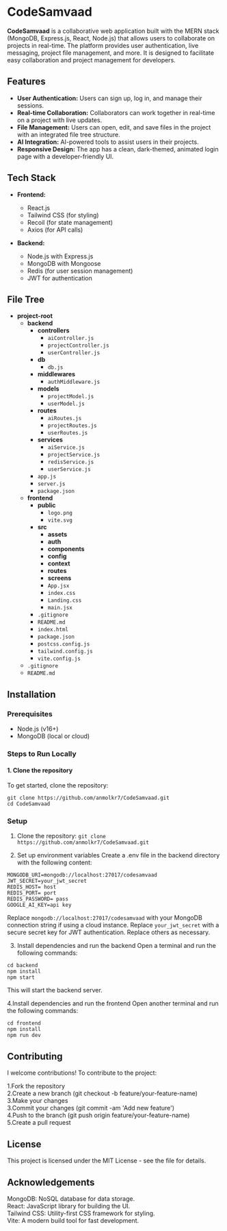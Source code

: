 # CodeSamvaad

**CodeSamvaad** is a collaborative web application built with the MERN stack (MongoDB, Express.js, React, Node.js) that allows users to collaborate on projects in real-time. The platform provides user authentication, live messaging, project file management, and more. It is designed to facilitate easy collaboration and project management for developers.

## Features

- **User Authentication:** Users can sign up, log in, and manage their sessions.
- **Real-time Collaboration:** Collaborators can work together in real-time on a project with live updates.
- **File Management:** Users can open, edit, and save files in the project with an integrated file tree structure.
- **AI Integration:** AI-powered tools to assist users in their projects.
- **Responsive Design:** The app has a clean, dark-themed, animated login page with a developer-friendly UI.

## Tech Stack

- **Frontend:**
  - React.js
  - Tailwind CSS (for styling)
  - Recoil (for state management)
  - Axios (for API calls)

- **Backend:**
  - Node.js with Express.js
  - MongoDB with Mongoose
  - Redis (for user session management)
  - JWT for authentication

## File Tree
- **project-root**
  - **backend**
    - **controllers**
      - `aiController.js`
      - `projectController.js`
      - `userController.js`
    - **db**
      - `db.js`
    - **middlewares**
      - `authMiddleware.js`
    - **models**
      - `projectModel.js`
      - `userModel.js`
    - **routes**
      - `aiRoutes.js`
      - `projectRoutes.js`
      - `userRoutes.js`
    - **services**
      - `aiService.js`
      - `projectService.js`
      - `redisService.js`
      - `userService.js`
    - `app.js`
    - `server.js`
    - `package.json`
  - **frontend**
    - **public**
      - `logo.png`
      - `vite.svg`
    - **src**
      - **assets**
      - **auth**
      - **components**
      - **config**
      - **context**
      - **routes**
      - **screens**
      - `App.jsx`
      - `index.css`
      - `Landing.css`
      - `main.jsx`
    - `.gitignore`
    - `README.md`
    - `index.html`
    - `package.json`
    - `postcss.config.js`
    - `tailwind.config.js`
    - `vite.config.js`
  - `.gitignore`
  - `README.md`

## Installation

### Prerequisites

- Node.js (v16+)
- MongoDB (local or cloud)

### Steps to Run Locally

#### 1. Clone the repository

To get started, clone the repository:

```
git clone https://github.com/anmolkr7/CodeSamvaad.git
cd CodeSamvaad 
```
### Setup

1. Clone the repository:
   `git clone https://github.com/anmolkr7/CodeSamvaad.git`

2. Set up environment variables
Create a .env file in the backend directory with the following content:
```
MONGODB_URI=mongodb://localhost:27017/codesamvaad
JWT_SECRET=your_jwt_secret
REDIS_HOST= host
REDIS_PORT= port
REDIS_PASSWORD= pass
GOOGLE_AI_KEY=api key
```
Replace `mongodb://localhost:27017/codesamvaad` with your MongoDB connection string if using a cloud instance.
Replace `your_jwt_secret` with a secure secret key for JWT authentication.
Replace others as necessary.

3. Install dependencies and run the backend
Open a terminal and run the following commands:
```
cd backend
npm install
npm start
```
This will start the backend server.

4.Install dependencies and run the frontend
Open another terminal and run the following commands:
```
cd frontend
npm install
npm run dev
```
## Contributing
I welcome contributions! To contribute to the project:

1.Fork the repository  
2.Create a new branch (git checkout -b feature/your-feature-name)  
3.Make your changes  
3.Commit your changes (git commit -am 'Add new feature')  
4.Push to the branch (git push origin feature/your-feature-name)  
5.Create a pull request  

## License
This project is licensed under the MIT License - see the  file for details.

## Acknowledgements
MongoDB: NoSQL database for data storage.  
React: JavaScript library for building the UI.  
Tailwind CSS: Utility-first CSS framework for styling.  
Vite: A modern build tool for fast development.  
